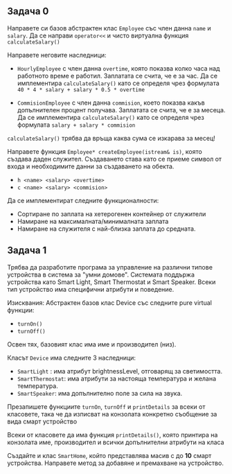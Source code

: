 ## Задача 0
 Направете си базов абстрактен клас `Employee` със член данна `name` и `salary`. Да се направи `operator<<` и чисто виртуална функция `calculateSalary()`

 Напрaвете неговите наследници:

 * `HourlyEmployee` с член данна `overtime`, която показва колко часа над работното време е работил. Заплатата се счита, че е за час.
 Да се имплементира `calculateSalary()` като се определя чрез формулата `40 * 4 * salary + salary * 0.5 * overtime`

 * `CommisionEmployee` с член данна `commision`, което показва какъв допълнителен процент получава. Заплатата се счита, че е за месеца.
 Да се имплементира `calculateSalary()` като се определя чрез формулата `salary + salary * commision`

`calculateSalary()` трябва да връща каква сума се изкарава за месец!

Направете функция `Employee* createEmployee(istream& is)`, която създава даден служител. Създаването става като се приеме символ от входа и необходимите данни за създаването на обекта.

* `h <name> <salary> <overtime>`
* `c <name> <salary> <commision>`


Да се имплементират следните функционалности:
* Сортиране по заплата на хетерогенен контейнер от служители
* Намиране на максималната/минималната заплата
* Намиране на служителя с най-близка заплата до средната.

## Задача 1

Трябва да разработите програма за управление на различни типове устройства в система за "умни домове". Системата поддържа устройства като Smart Light, Smart Thermostat и Smart Speaker. Всеки тип устройство има специфични атрибути и поведение.

Изисквания:
Абстрактен базов клас Device със следните pure virtual функции:
* `turnOn()`
* `turnOff()`

Освен тях, базовият клас има име и производител (низ).

Класът `Device` има следните 3 наследници:


*   `SmartLight` : има атрибут brightnessLevel, отговарящ за светимостта.
*   `SmartThermostat`: има атрибути за настояща температура и желана температура.
*   `SmartSpeaker`: има допълнително поле за сила на звука.

Презапишете функциите `turnOn`, `turnOff` и `printDetails` за всеки от класовете, така че да изписват на конзолата конкретно съобщение за вида смарт устройство

Всеки от класовете да има функция `printDetails()`, която принтира на конзолата име, производител и всички допълнителни атрибути на класа

Създайте и клас `SmartHome`, който представлява масив с до **10** смарт устройства. 
Направете метод за добавяне и премахване на устройство.